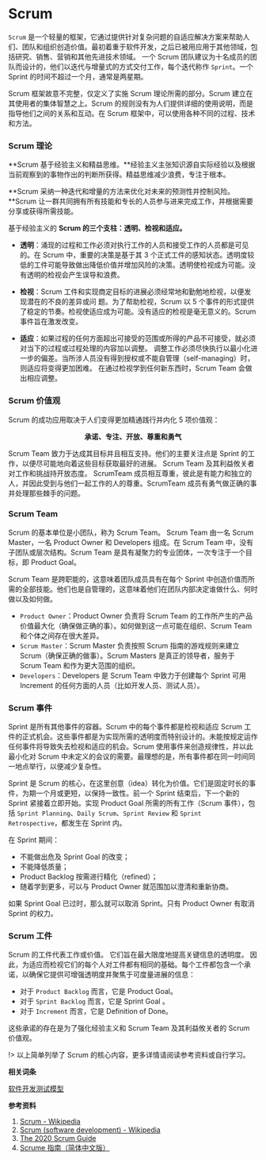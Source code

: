 # Scrum

`Scrum` 是一个轻量的框架，它通过提供针对复杂问题的自适应解决方案来帮助人们、团队和组织创造价值。最初着重于软件开发，之后已被用应用于其他领域，包括研究、销售、营销和其他先进技术领域。 一个 Scrum 团队建议为十名成员的团队而设计的，他们以迭代与增量式的方式交付工作，每个迭代称作 `Sprint`。一个 Sprint 的时间不超过一个月，通常是两星期。

Scrum 框架故意不完整，仅定义了实施 Scrum 理论所需的部分。Scrum 建立在其使用者的集体智慧之上。Scrum 的规则没有为人们提供详细的使用说明，而是指导他们之间的关系和互动。在 Scrum 框架中，可以使用各种不同的过程、技术和方法。

### Scrum 理论

**Scrum 基于经验主义和精益思维。**经验主义主张知识源自实际经验以及根据当前观察到的事物作出的判断所获得。精益思维减少浪费，专注于根本。

**Scrum 采纳一种迭代和增量的方法来优化对未来的预测性并控制风险。**Scrum 让一群共同拥有所有技能和专长的人员参与进来完成工作，并根据需要分享或获得所需技能。

基于经验主义的 **Scrum 的三个支柱：透明、检视和适应。**

- **透明**：涌现的过程和工作必须对执行工作的人员和接受工作的人员都是可见的。在 Scrum 中，重要的决策是基于其 3 个正式工件的感知状态。透明度较低的工件可能导致做出降低价值并增加风险的决策。透明使检视成为可能。没有透明的检视会产生误导和浪费。

- **检视**：Scrum 工件和实现商定目标的进展必须经常地和勤勉地检视，以便发现潜在的不良的差异或问
题。为了帮助检视，Scrum 以 5 个事件的形式提供了稳定的节奏。检视使适应成为可能。没有适应的检视是毫无意义的。Scrum 事件旨在激发改变。

- **适应**：如果过程的任何方面超出可接受的范围或所得的产品不可接受，就必须对当下的过程或过程处理的内容加以调整。 调整工作必须尽快执行以最小化进一步的偏差。当所涉人员没有得到授权或不能自管理（self-managing）时，则适应将变得更加困难。 在通过检视学到任何新东西时，Scrum Team 会做出相应调整。

### Scrum 价值观

Scrum 的成功应用取决于人们变得更加精通践行并内化 5 项价值观：

<div style="text-align:center;font-weight:bold">承诺、专注、开放、尊重和勇气</div>

Scrum Team 致力于达成其目标并且相互支持。他们的主要关注点是 Sprint 的工作，以便尽可能地向着这些目标获取最好的进展。 Scrum Team 及其利益攸关者对工作和挑战持开放态度。 ScrumTeam 成员相互尊重，彼此是有能力和独立的人，并因此受到与他们一起工作的人的尊重。ScrumTeam 成员有勇气做正确的事并处理那些棘手的问题。

### Scrum Team

Scrum 的基本单位是小团队，称为 Scrum Team。 Scrum Team 由一名 Scrum Master，一名 Product Owner 和 Developers 组成。在 Scrum Team 中，没有子团队或层次结构。Scrum Team 是具有凝聚力的专业团体，一次专注于一个目标，即 Product Goal。

Scrum Team 是跨职能的，这意味着团队成员具有在每个 Sprint 中创造价值而所需的全部技能。他们也是自管理的，这意味着他们在团队内部决定谁做什么、何时做以及如何做。

- `Product Owner`：Product Owner 负责将 Scrum Team 的工作所产生的产品价值最大化（确保做正确的事）。如何做到这一点可能在组织、Scrum Team 和个体之间存在很大差异。
- `Scrum Master`：Scrum Master 负责按照 Scrum 指南的游戏规则来建立 Scrum（确保正确的做事）。Scrum Masters 是真正的领导者，服务于 Scrum Team 和作为更大范围的组织。
- `Developers`：Developers 是 Scrum Team 中致力于创建每个 Sprint 可用 Increment 的任何方面的人员（比如开发人员、测试人员）。

### Scrum 事件

Sprint 是所有其他事件的容器。Scrum 中的每个事件都是检视和适应 Scrum 工件的正式机会。这些事件都是为实现所需的透明度而特别设计的。未能按规定运作任何事件将导致失去检视和适应的机会。Scrum 使用事件来创造规律性，并以此最小化对 Scrum 中未定义的会议的需要。最理想的是，所有事件都在同一时间同一地点举行，以便减少复杂性。

Sprint 是 Scrum 的核心，在这里创意（idea）转化为价值。它们是固定时长的事件，为期一个月或更短，以保持一致性。前一个 Sprint 结束后，下一个新的 Sprint 紧接着立即开始。实现 Product Goal 所需的所有工作（Scrum 事件），包括 `Sprint Planning`、`Daily Scrum`、`Sprint Review` 和 `Sprint Retrospective`，都发生在 Sprint 内。

在 Sprint 期间：

- 不能做出危及 Sprint Goal 的改变；
- 不能降低质量；
- Product Backlog 按需进行精化（refined）；
- 随着学到更多，可以与 Product Owner 就范围加以澄清和重新协商。

如果 Sprint Goal 已过时，那么就可以取消 Sprint。只有 Product Owner 有取消 Sprint 的权力。

### Scrum 工件

Scrum 的工件代表工作或价值。 它们旨在最大限度地提高关键信息的透明度。 因此，为适应而检视它们的每个人对工件都有相同的基础。每个工件都包含一个承诺，以确保它提供可增强透明度并聚焦于可度量进展的信息：

- 对于 `Product Backlog` 而言，它是 Product Goal。
- 对于 `Sprint Backlog` 而言，它是 Sprint Goal 。
- 对于 `Increment` 而言，它是 Definition of Done。

这些承诺的存在是为了强化经验主义和 Scrum Team 及其利益攸关者的 Scrum 价值观。


!> 以上简单列举了 Scrum 的核心内容，更多详情请阅读参考资料或自行学习。

**相关词条**

[软件开发测试模型](专题/软件开发测试模型.md)

**参考资料**

1. [Scrum - Wikipedia](https://zh.wikipedia.org/wiki/Scrum)
2. [Scrum (software development) - Wikipedia](https://en.wikipedia.org/wiki/Scrum_(software_development))
3. [The 2020 Scrum Guide](https://scrumguides.org/scrum-guide.html)
4. [Scrume 指南（简体中文版）](https://scrumguides.org/docs/scrumguide/v2020/2020-Scrum-Guide-Chinese-Simplified.pdf)

